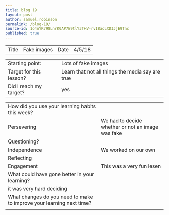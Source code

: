 ```yaml
---
title: blog 19
layout: post
author: samuel.robinson
permalink: /blog-19/
source-id: 1o4nYK798LnrK0AP7E9tlY3THV-rvI8aoLXDIJjE9Tnc
published: true
---
```

<table>
  <tr>
    <td>Title</td>
    <td>Fake images</td>
    <td>Date</td>
    <td>4/5/18</td>
  </tr>
</table>


<table>
  <tr>
    <td>Starting point:</td>
    <td>Lots of fake images</td>
  </tr>
  <tr>
    <td>Target for this lesson?</td>
    <td>Learn that not all things the media say are true</td>
  </tr>
  <tr>
    <td>Did I reach my target? </td>
    <td>yes</td>
  </tr>
</table>


<table>
  <tr>
    <td>How did you use your learning habits this week?</td>
    <td></td>
  </tr>
  <tr>
    <td>Persevering</td>
    <td>We had to decide whether or not an image was fake</td>
  </tr>
  <tr>
    <td>Questioning?</td>
    <td></td>
  </tr>
  <tr>
    <td>Independence</td>
    <td>We worked on our own</td>
  </tr>
  <tr>
    <td>Reflecting</td>
    <td></td>
  </tr>
  <tr>
    <td>Engagement</td>
    <td>This was a very fun lesen</td>
  </tr>
  <tr>
    <td>What could have gone better in your learning?</td>
    <td></td>
  </tr>
  <tr>
    <td>it was very hard deciding</td>
    <td></td>
  </tr>
  <tr>
    <td>What changes do you need to make to improve your learning next time?</td>
    <td></td>
  </tr>
  <tr>
    <td></td>
    <td></td>
  </tr>
</table>


